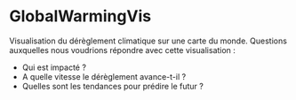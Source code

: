# GlobalWarmingVis
Visualisation du dérèglement climatique sur une carte du monde. 
Questions auxquelles nous voudrions répondre avec cette visualisation :
- Qui est impacté ?
- A quelle vitesse le dérèglement avance-t-il ?
- Quelles sont les tendances pour prédire le futur ?
